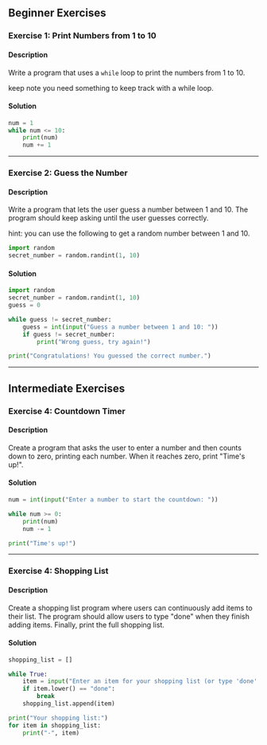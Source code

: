 ## Beginner Exercises

### Exercise 1: Print Numbers from 1 to 10

#### Description
Write a program that uses a `while` loop to print the numbers from 1 to 10.

keep note you need something to keep track with a while loop.

#### Solution
```python
num = 1
while num <= 10:
    print(num)
    num += 1
```

---

### Exercise 2: Guess the Number

#### Description
Write a program that lets the user guess a number between 1 and 10. 
The program should keep asking until the user guesses correctly.

hint:
you can use the following to get a random number between 1 and 10.

```python
import random
secret_number = random.randint(1, 10)
```

#### Solution
```python
import random
secret_number = random.randint(1, 10)
guess = 0

while guess != secret_number:
    guess = int(input("Guess a number between 1 and 10: "))
    if guess != secret_number:
        print("Wrong guess, try again!")

print("Congratulations! You guessed the correct number.")
```

---

## Intermediate Exercises

### Exercise 4: Countdown Timer

#### Description
Create a program that asks the user to enter a number and then counts down to zero, printing each number. When it reaches zero, print "Time's up!".

#### Solution
```python
num = int(input("Enter a number to start the countdown: "))

while num >= 0:
    print(num)
    num -= 1

print("Time's up!")
```

---

### Exercise 4: Shopping List

#### Description
Create a shopping list program where users can continuously add items to their list. The program should allow users to type "done" when they finish adding items. Finally, print the full shopping list.

#### Solution
```python
shopping_list = []

while True:
    item = input("Enter an item for your shopping list (or type 'done' to finish): ")
    if item.lower() == "done":
        break
    shopping_list.append(item)

print("Your shopping list:")
for item in shopping_list:
    print("-", item)
```

